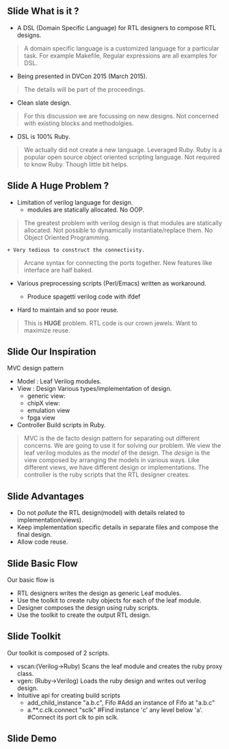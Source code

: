 Slide What is it ?
-------------------
* A DSL (Domain Specific Language) for RTL designers to compose RTL designs.
> A domain specific language is a customized language for a particular task.
For example Makefile, Regular expressions are all examples for DSL.

* Being presented in DVCon 2015 (March 2015).
> The details will be part of the proceedings.

* Clean slate design.
> For this discussion we are focussing on new designs. Not concerned with existing 
blocks and methodolgies.

* DSL is 100% Ruby.
> We actually did not create a new language. Leveraged Ruby.
  Ruby is a popular open source object oriented scripting language.
  Not required to know Ruby. Though little bit helps.

Slide A Huge Problem ?
------------------------
* Limitation of verilog language for design.
    + modules are statically allocated. No OOP.
> The greatest problem with verilog design is that modules are statically allocated.
  Not possible to dynamically instantiate/replace them.
  No Object Oriented Programming.

    + Very tedious to construct the connectivity.
> Arcane syntax for connecting the ports together.
  New features like interface are half baked. 

* Various preprocessing scripts (Perl/Emacs) written as workaround.
    + Produce spagetti verilog code with ifdef 

* Hard to maintain and so poor reuse.
> This is **HUGE** problem. RTL code is our crown jewels. Want to maximize reuse. 

Slide Our Inspiration
----------------------
MVC design pattern
* Model : Leaf Verilog modules.
* View  : Design
    Various types/implementation of design.
    + generic view: 
    + chipX view:
    + emulation view
    + fpga view
* Controller Build scripts in Ruby.
> MVC is the de facto design pattern for separating out different concerns. 
  We are going to use it for solving our problem.
  We view the leaf verilog modules as the *model* of the design.
  The *design* is the view composed by arranging the models in various ways. 
      Like different views, we have different design or implementations.
  The controller is the ruby scripts that the RTL designer creates.  

Slide Advantages 
---------------------
* Do not *pollute* the RTL design(model) with details related to implementation(views).
* Keep implementation specific details in separate files and compose the final design.
* Allow code reuse.

Slide Basic Flow
------------------
Our basic flow is
* RTL designers writes the design as generic Leaf modules.
* Use the toolkit to create ruby objects for each of the leaf module.
* Designer composes the design using ruby scripts.
* Use the toolkit to create the output RTL design.

Slide Toolkit
---------------
Our toolkit is composed of 2 scripts.
* vscan:(Verilog->Ruby) Scans the leaf module and creates the ruby proxy class.
* vgen: (Ruby->Verilog) Loads the ruby design and writes out verilog design.
* Intuitive api for creating build scripts
    + add_child_instance "a.b.c", Fifo #Add an instance of Fifo at "a.b.c"
    + a.**.c.clk.connect "sclk"        #Find instance 'c' any level below 'a'.
                                       #Connect its port clk to pin sclk.
     
Slide Demo
-------------

